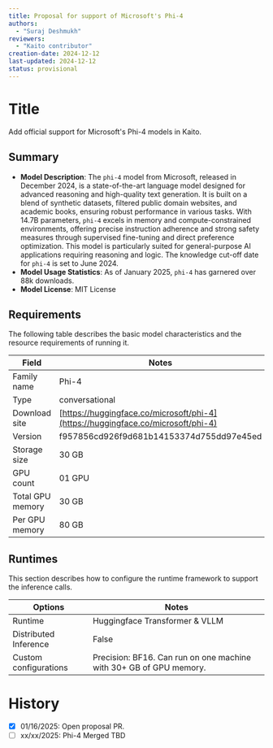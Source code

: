 ```yaml
---
title: Proposal for support of Microsoft's Phi-4
authors:
  - "Suraj Deshmukh"
reviewers:
  - "Kaito contributor"
creation-date: 2024-12-12
last-updated: 2024-12-12
status: provisional
---
```


# Title

Add official support for Microsoft's Phi-4 models in Kaito.

## Summary

- **Model Description**: The `phi-4` model from Microsoft, released in December 2024, is a state-of-the-art language model designed for advanced reasoning and high-quality text generation. It is built on a blend of synthetic datasets, filtered public domain websites, and academic books, ensuring robust performance in various tasks. With 14.7B parameters, `phi-4` excels in memory and compute-constrained environments, offering precise instruction adherence and strong safety measures through supervised fine-tuning and direct preference optimization. This model is particularly suited for general-purpose AI applications requiring reasoning and logic. The knowledge cut-off date for `phi-4` is set to June 2024.
- **Model Usage Statistics**: As of January 2025, `phi-4` has garnered over 88k downloads.
- **Model License**: MIT License

## Requirements

The following table describes the basic model characteristics and the resource requirements of running it.

| Field            | Notes                                    |
|------------------|------------------------------------------|
| Family name      | Phi-4                                    |
| Type             | conversational                           |
| Download site    | [https://huggingface.co/microsoft/phi-4](https://huggingface.co/microsoft/phi-4) |
| Version          | f957856cd926f9d681b14153374d755dd97e45ed |
| Storage size     | 30 GB                                    |
| GPU count        | 01 GPU                                   |
| Total GPU memory | 30 GB                                    |
| Per GPU memory   | 80 GB                                    |

## Runtimes

This section describes how to configure the runtime framework to support the inference calls.

| Options               | Notes                                                              |
|-----------------------|--------------------------------------------------------------------|
| Runtime               | Huggingface Transformer & VLLM                                     |
| Distributed Inference | False                                                              |
| Custom configurations | Precision: BF16. Can run on one machine with 30+ GB of GPU memory. |

# History

- [x] 01/16/2025: Open proposal PR.
- [ ] xx/xx/2025: Phi-4 Merged TBD
